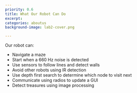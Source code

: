 ```yaml
---
priority: 0.6
title: What Our Robot Can Do
excerpt: 
categories: aboutus
background-image: lab2-cover.png

---
```


Our robot can:

* Navigate a maze
* Start when a 660 Hz noise is detected
* Use sensors to follow lines and detect walls
* Avoid other robots using IR detection
* Use depth first search to determine which node to visit next
* Communicate using radios to update a GUI 
* Detect treasures using image processing

